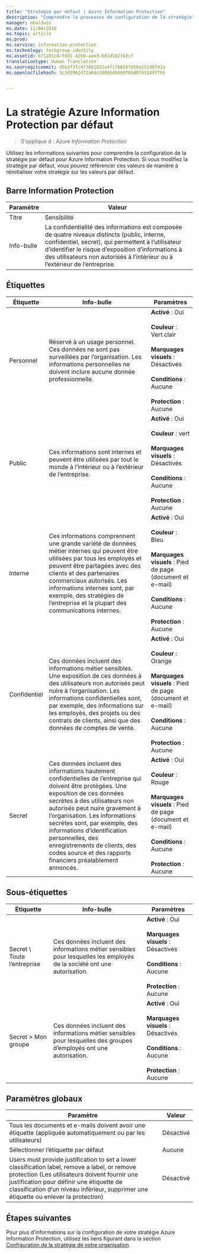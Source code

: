 ```yaml
---
title: "Stratégie par défaut | Azure Information Protection"
description: "Comprendre le processus de configuration de la stratégie par défaut pour Azure Information Protection. Si vous modifiez la stratégie par défaut, vous pouvez référencer ces valeurs de manière à réinitialiser votre stratégie sur les valeurs par défaut."
manager: mbaldwin
ms.date: 11/04/2016
ms.topic: article
ms.prod: 
ms.service: information-protection
ms.technology: techgroup-identity
ms.assetid: 671281c8-f0d1-42b6-aae3-681d1821e2cf
translationtype: Human Translation
ms.sourcegitcommit: d5b3f3fc473661022a4f17b6587d58a252d07d1a
ms.openlocfilehash: 5c3d3962d72a0dc3d08bdb869f6b00f4524477b5


---
```


# <a name="the-default-azure-information-protection-policy"></a>La stratégie Azure Information Protection par défaut

>*S’applique à : Azure Information Protection*

Utilisez les informations suivantes pour comprendre la configuration de la stratégie par défaut pour Azure Information Protection. Si vous modifiez la stratégie par défaut, vous pouvez référencer ces valeurs de manière à réinitialiser votre stratégie sur les valeurs par défaut.

## <a name="information-protection-bar"></a>Barre Information Protection

|Paramètre|Valeur|
|-------------------------------|---------------------------|
|Titre|Sensibilité|
|Info-bulle|La confidentialité des informations est composée de quatre niveaux distincts (public, interne, confidentiel, secret), qui permettent à l’utilisateur d’identifier le risque d’exposition d’informations à des utilisateurs non autorisés à l’intérieur ou à l’extérieur de l’entreprise.|

## <a name="labels"></a>Étiquettes

|Étiquette|Info-bulle|Paramètres|
|-------------------------------|---------------------------|-----------------|
|Personnel|Réservé à un usage personnel. Ces données ne sont pas surveillées par l’organisation. Les informations personnelles ne doivent inclure aucune donnée professionnelle.|**Activé** : Oui <br /><br />**Couleur** : Vert clair<br /><br />**Marquages visuels** : Désactivés <br /><br />**Conditions** : Aucune<br /><br />**Protection** : Aucune|
|Public|Ces informations sont internes et peuvent être utilisées par tout le monde à l’intérieur ou à l’extérieur de l’entreprise.|**Activé** : Oui <br /><br />**Couleur** : vert<br /><br />**Marquages visuels** : Désactivés<br /><br />**Conditions** : Aucune<br /><br />**Protection** : Aucune|
|Interne|Ces informations comprennent une grande variété de données métier internes qui peuvent être utilisées par tous les employés et peuvent être partagées avec des clients et des partenaires commerciaux autorisés. Les informations internes sont, par exemple, des stratégies de l’entreprise et la plupart des communications internes.|**Activé** : Oui <br /><br />**Couleur** : Bleu <br /><br />**Marquages visuels** : Pied de page (document et e-mail)<br /><br />**Conditions** : Aucune<br /><br />**Protection** : Aucune|
|Confidentiel|Ces données incluent des informations métier sensibles. Une exposition de ces données à des utilisateurs non autorisés peut nuire à l’organisation. Les informations confidentielles sont, par exemple, des informations sur les employés, des projets ou des contrats de clients, ainsi que des données de comptes de vente.|**Activé** : Oui <br /><br />**Couleur** : Orange<br /><br />**Marquages visuels** : Pied de page (document et e-mail)<br /><br />**Conditions** : Aucune<br /><br />**Protection** : Aucune|
|Secret|Ces données incluent des informations hautement confidentielles de l’entreprise qui doivent être protégées. Une exposition de ces données secrètes à des utilisateurs non autorisés peut nuire gravement à l’organisation. Les informations secrètes sont, par exemple, des informations d’identification personnelles, des enregistrements de clients, des codes source et des rapports financiers préalablement annoncés.|**Activé** : Oui <br /><br />**Couleur** : Rouge<br /><br />**Marquages visuels** : Pied de page (document et e-mail)<br /><br />**Conditions** : Aucune<br /><br />**Protection** : Aucune|

## <a name="sublabels"></a>Sous-étiquettes

|Étiquette|Info-bulle|Paramètres|
|-------------------------------|---------------------------|-----------------|
|Secret \ Toute l’entreprise|Ces données incluent des informations métier sensibles pour lesquelles les employés de la société ont une autorisation.|**Activé** : Oui <br /><br />**Marquages visuels** : Désactivés<br /><br />**Conditions** : Aucune<br /><br />**Protection** : Aucune|
|Secret > Mon groupe|Ces données incluent des informations métier sensibles pour lesquelles des groupes d’employés ont une autorisation.|**Activé** : Oui <br /><br />**Marquages visuels** : Désactivés<br /><br />**Conditions** : Aucune<br /><br />**Protection** : Aucune|

## <a name="global-settings"></a>Paramètres globaux

|Paramètre|Valeur|
|-------------------------------|---------------------------|
|Tous les documents et e-mails doivent avoir une étiquette (appliquée automatiquement ou par les utilisateurs)|Désactivé|
|Sélectionner l’étiquette par défaut|Aucune|
|Users must provide justification to set a lower classification label, remove a label, or remove protection (Les utilisateurs doivent fournir une justification pour définir une étiquette de classification d’un niveau inférieur, supprimer une étiquette ou enlever la protection)|Désactivé|


## <a name="next-steps"></a>Étapes suivantes

Pour plus d’informations sur la configuration de votre stratégie Azure Information Protection, utilisez les liens figurant dans la section [Configuration de la stratégie de votre organisation](configure-policy.md#configuring-your-organizations-policy). 



<!--HONumber=Nov16_HO1-->


